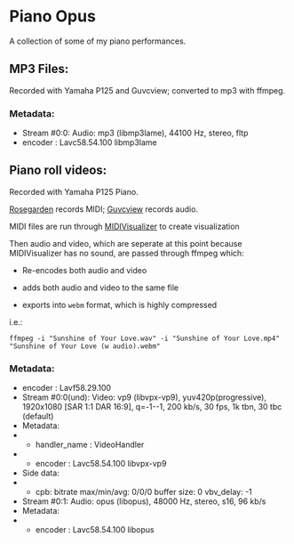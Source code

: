 # Piano Opus

A collection of some of my piano performances.

## MP3 Files:

Recorded with Yamaha P125 and Guvcview; converted to mp3 with ffmpeg.

### Metadata:
 - Stream #0:0: Audio: mp3 (libmp3lame), 44100 Hz, stereo, fltp
 - encoder         : Lavc58.54.100 libmp3lame

## Piano roll videos:

Recorded with Yamaha P125 Piano.

[Rosegarden](https://rosegardenmusic.com/) records MIDI; [Guvcview](https://github.com/troxor/guvcview) records audio.

MIDI files are run through [MIDIVisualizer](https://github.com/kosua20/MIDIVisualizer) to create visualization

Then audio and video, which are seperate at this point because MIDIVisualizer has no sound, are passed through ffmpeg which:

 - Re-encodes both audio and video
 
 - adds both audio and video to the same file
 
 - exports into `webm` format, which is highly compressed
 
i.e.:

```
ffmpeg -i "Sunshine of Your Love.wav" -i "Sunshine of Your Love.mp4" "Sunshine of Your Love (w audio).webm"
```

### Metadata:

 - encoder         : Lavf58.29.100
 - Stream #0:0(und): Video: vp9 (libvpx-vp9), yuv420p(progressive), 1920x1080 [SAR 1:1 DAR 16:9], q=-1--1, 200 kb/s, 30 fps, 1k tbn, 30 tbc (default)
 - Metadata:
 - - handler_name    : VideoHandler
 - - encoder         : Lavc58.54.100 libvpx-vp9
 - Side data:
 - - cpb: bitrate max/min/avg: 0/0/0 buffer size: 0 vbv_delay: -1
 - Stream #0:1: Audio: opus (libopus), 48000 Hz, stereo, s16, 96 kb/s
 - Metadata:
 - - encoder         : Lavc58.54.100 libopus



